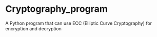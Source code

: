 # Cryptography_program
A Python program that can use ECC (Elliptic Curve Cryptography) for encryption and decryption
